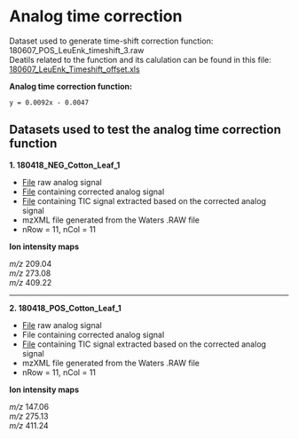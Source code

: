 # Analog time correction #

Dataset used to generate time-shift correction function: 180607_POS_LeuEnk_timeshift_3.raw <br>
Deatils related to the function and its calulation can be found in this file: [180607_LeuEnk_Timeshift_offset.xls](LAESI-MSI-Scripts-B_Bartels.et.al/180607_LeuEnk_Timeshift_offset.xls)

**Analog time correction function:** 
````
y = 0.0092x - 0.0047
````
## Datasets used to test the analog time correction function ##

 **1.  180418_NEG_Cotton_Leaf_1**
 
   - [File](LAESI-MSI-Scripts-B_Bartels.et.al/180418_NEG_Cotton_Leaf_1/Analog_List.txt) raw analog signal
   - [File](LAESI-MSI-Scripts-B_Bartels.et.al/180418_NEG_Cotton_Leaf_1/Corrected_Analog_List.txt) containing corrected analog signal
   - [File](LAESI-MSI-Scripts-B_Bartels.et.al/180418_NEG_Cotton_Leaf_1/TIC_List.txt) containing TIC signal extracted based on the corrected analog signal
   - mzXML file generated from the Waters .RAW file
   - nRow = 11, nCol = 11
 
  **Ion intensity maps**

 _m/z_ 209.04 <br>
 _m/z_ 273.08 <br>
 _m/z_ 409.22 <br>
 
 ---
 
**2.  180418_POS_Cotton_Leaf_1**

  - [File](LAESI-MSI-Scripts-B_Bartels.et.al/180418_POS_Cotton_Leaf_1/Analog_List.txt) raw analog signal
  - File containing corrected analog signal
  - [File](LAESI-MSI-Scripts-B_Bartels.et.al/180418_POS_Cotton_Leaf_1/TIC_List.txt) containing TIC signal extracted based on the corrected analog signal
   - mzXML file generated from the Waters .RAW file
   - nRow = 11, nCol = 11
   
 **Ion intensity maps**

 _m/z_ 147.06 <br>
 _m/z_ 275.13 <br>
 _m/z_ 411.24 <br>
   
